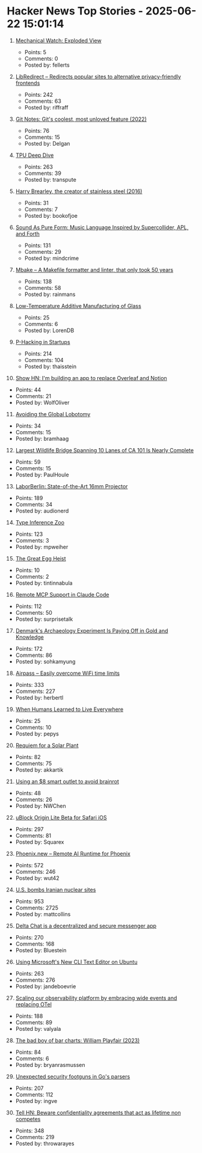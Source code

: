 # Hacker News Top Stories - 2025-06-22 15:01:14

1. [Mechanical Watch: Exploded View](https://fellerts.no/projects/epoch.html)
   - Points: 5
   - Comments: 0
   - Posted by: fellerts

2. [LibRedirect – Redirects popular sites to alternative privacy-friendly frontends](https://libredirect.github.io)
   - Points: 242
   - Comments: 63
   - Posted by: riffraff

3. [Git Notes: Git's coolest, most unloved­ feature (2022)](https://tylercipriani.com/blog/2022/11/19/git-notes-gits-coolest-most-unloved-feature/)
   - Points: 76
   - Comments: 15
   - Posted by: Delgan

4. [TPU Deep Dive](https://henryhmko.github.io/posts/tpu/tpu.html)
   - Points: 263
   - Comments: 39
   - Posted by: transpute

5. [Harry Brearley, the creator of stainless steel (2016)](https://nautil.us/the-father-of-modern-metal-235939/)
   - Points: 31
   - Comments: 7
   - Posted by: bookofjoe

6. [Sound As Pure Form: Music Language Inspired by Supercollider, APL, and Forth](https://github.com/lfnoise/sapf)
   - Points: 131
   - Comments: 29
   - Posted by: mindcrime

7. [Mbake – A Makefile formatter and linter, that only took 50 years](https://github.com/EbodShojaei/bake)
   - Points: 138
   - Comments: 58
   - Posted by: rainmans

8. [Low-Temperature Additive Manufacturing of Glass](https://www.ll.mit.edu/research-and-development/advanced-technology/microsystems-prototyping-foundry/low-temperature)
   - Points: 25
   - Comments: 6
   - Posted by: LorenDB

9. [P-Hacking in Startups](https://briefer.cloud/blog/posts/p-hacking/)
   - Points: 214
   - Comments: 104
   - Posted by: thaisstein

10. [Show HN: I'm building an app to replace Overleaf and Notion](undefined)
   - Points: 44
   - Comments: 21
   - Posted by: WolfOliver

11. [Avoiding the Global Lobotomy](https://www.jdemeta.net/p/avoiding-the-global-lobotomy)
   - Points: 34
   - Comments: 15
   - Posted by: bramhaag

12. [Largest Wildlife Bridge Spanning 10 Lanes of CA 101 Is Nearly Complete](https://www.thedrive.com/news/worlds-largest-wildlife-bridge-spanning-10-lanes-of-101-freeway-is-nearly-complete)
   - Points: 59
   - Comments: 15
   - Posted by: PaulHoule

13. [LaborBerlin: State-of-the-Art 16mm Projector](https://www.filmlabs.org/wiki/en/meetings_projects/spectral/laborberlin16mmprojector/start)
   - Points: 189
   - Comments: 34
   - Posted by: audionerd

14. [Type Inference Zoo](https://zoo.cuichen.cc/)
   - Points: 123
   - Comments: 3
   - Posted by: mpweiher

15. [The Great Egg Heist](https://www.washingtonpost.com/investigations/interactive/2025/eggs-prices-gouging-cal-maine-investigation/)
   - Points: 10
   - Comments: 2
   - Posted by: tintinnabula

16. [Remote MCP Support in Claude Code](https://www.anthropic.com/news/claude-code-remote-mcp?campaignId=13926158&source=i_email&medium=email&content=Oct2024AnalysisTool&messageTypeId=140367)
   - Points: 112
   - Comments: 50
   - Posted by: surprisetalk

17. [Denmark's Archaeology Experiment Is Paying Off in Gold and Knowledge](https://www.scientificamerican.com/article/denmark-let-amateurs-dig-for-treasure-and-it-paid-off/)
   - Points: 172
   - Comments: 86
   - Posted by: sohkamyung

18. [Airpass – Easily overcome WiFi time limits](https://airpass.tiagoalves.me/)
   - Points: 333
   - Comments: 227
   - Posted by: herbertl

19. [When Humans Learned to Live Everywhere](https://www.nytimes.com/2025/06/18/science/ancient-human-adaptation-environments.html)
   - Points: 25
   - Comments: 10
   - Posted by: pepys

20. [Requiem for a Solar Plant](https://7goldfish.com/articles/Requiem_for_a_solar_plant.php)
   - Points: 82
   - Comments: 75
   - Posted by: akkartik

21. [Using an $8 smart outlet to avoid brainrot](https://www.neilchen.co/blog/kasa)
   - Points: 48
   - Comments: 26
   - Posted by: NWChen

22. [uBlock Origin Lite Beta for Safari iOS](https://testflight.apple.com/join/JjTcThrV)
   - Points: 297
   - Comments: 81
   - Posted by: Squarex

23. [Phoenix.new – Remote AI Runtime for Phoenix](https://fly.io/blog/phoenix-new-the-remote-ai-runtime/)
   - Points: 572
   - Comments: 246
   - Posted by: wut42

24. [U.S. bombs Iranian nuclear sites](https://www.bbc.co.uk/news/live/ckg3rzj8emjt)
   - Points: 953
   - Comments: 2725
   - Posted by: mattcollins

25. [Delta Chat is a decentralized and secure messenger app](https://delta.chat/en/)
   - Points: 270
   - Comments: 168
   - Posted by: Bluestein

26. [Using Microsoft's New CLI Text Editor on Ubuntu](https://www.omgubuntu.co.uk/2025/06/microsoft-edit-text-editor-ubuntu)
   - Points: 263
   - Comments: 276
   - Posted by: jandeboevrie

27. [Scaling our observability platform by embracing wide events and replacing OTel](https://clickhouse.com/blog/scaling-observability-beyond-100pb-wide-events-replacing-otel)
   - Points: 188
   - Comments: 89
   - Posted by: valyala

28. [The bad boy of bar charts: William Playfair (2023)](https://blog.engora.com/2023/05/the-bad-boy-of-bar-charts-william.html)
   - Points: 84
   - Comments: 6
   - Posted by: bryanrasmussen

29. [Unexpected security footguns in Go's parsers](https://blog.trailofbits.com/2025/06/17/unexpected-security-footguns-in-gos-parsers/)
   - Points: 207
   - Comments: 112
   - Posted by: ingve

30. [Tell HN: Beware confidentiality agreements that act as lifetime non competes](undefined)
   - Points: 348
   - Comments: 219
   - Posted by: throwarayes

